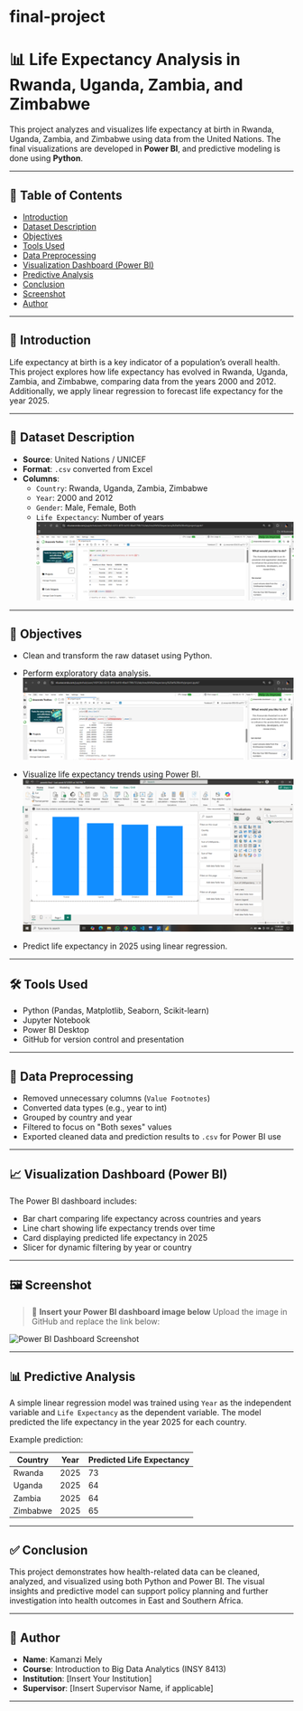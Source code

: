 # final-project

# 📊 Life Expectancy Analysis in Rwanda, Uganda, Zambia, and Zimbabwe

This project analyzes and visualizes life expectancy at birth in Rwanda, Uganda, Zambia, and Zimbabwe using data from the United Nations. The final visualizations are developed in **Power BI**,
and predictive modeling is done using **Python**.

---

## 📌 Table of Contents

- [Introduction](#introduction)
- [Dataset Description](#dataset-description)
- [Objectives](#objectives)
- [Tools Used](#tools-used)
- [Data Preprocessing](#data-preprocessing)
- [Visualization Dashboard (Power BI)](#visualization-dashboard-power-bi)
- [Predictive Analysis](#predictive-analysis)
- [Conclusion](#conclusion)
- [Screenshot](#screenshot)
- [Author](#author)

---

## 📖 Introduction

Life expectancy at birth is a key indicator of a population’s overall health. This project explores how life expectancy has evolved in Rwanda, Uganda, Zambia, and Zimbabwe, comparing data from the
years 2000 and 2012. Additionally, we apply linear regression to forecast life expectancy for the year 2025.

---

## 📂 Dataset Description

- **Source**: United Nations / UNICEF
- **Format**: `.csv` converted from Excel
- **Columns**:
  - `Country`: Rwanda, Uganda, Zambia, Zimbabwe
  - `Year`: 2000 and 2012
  - `Gender`: Male, Female, Both
  - `Life Expectancy`: Number of years
  ![image alt](https://github.com/Melissa-10-10/final-project/blob/cb61b8d3cfbde122274572d72f3ed4ac6216beea/extract.PNG)
   

---

## 🎯 Objectives

- Clean and transform the raw dataset using Python.
- Perform exploratory data analysis.
   ![image alt](https://github.com/Melissa-10-10/final-project/blob/fc6b2023891a6d9f6fd06463bf19101da54d0932/describe.PNG)


-   Visualize life expectancy trends using Power BI.
  ![image alt](https://github.com/Melissa-10-10/final-project/blob/ff2bb13b600246b96dd949e10c550f48c42790ad/Screenshot%20(192).png)

- Predict life expectancy in 2025 using linear regression.


---

## 🛠️ Tools Used

- Python (Pandas, Matplotlib, Seaborn, Scikit-learn)
- Jupyter Notebook
- Power BI Desktop
- GitHub for version control and presentation

---

## 🧹 Data Preprocessing

- Removed unnecessary columns (`Value Footnotes`)
- Converted data types (e.g., year to int)
- Grouped by country and year
- Filtered to focus on "Both sexes" values
- Exported cleaned data and prediction results to `.csv` for Power BI use

---

## 📈 Visualization Dashboard (Power BI)

The Power BI dashboard includes:
- Bar chart comparing life expectancy across countries and years
- Line chart showing life expectancy trends over time
- Card displaying predicted life expectancy in 2025
- Slicer for dynamic filtering by year or country

---

## 🖼️ Screenshot

> 🔽 **Insert your Power BI dashboard image below**
> Upload the image in GitHub and replace the link below:

![Power BI Dashboard Screenshot](https://github.com/yourusername/yourrepo/blob/main/dashboard.png)

---

## 📊 Predictive Analysis

A simple linear regression model was trained using `Year` as the independent variable and `Life Expectancy` as the dependent variable. The model predicted the life expectancy in the year 2025 for each country.

Example prediction:

| Country  | Year | Predicted Life Expectancy |
|----------|------|----------------------------|
| Rwanda   | 2025 | 73                         |
| Uganda   | 2025 | 64                         |
| Zambia   | 2025 | 64                         |
| Zimbabwe | 2025 | 65                         |

---

## ✅ Conclusion

This project demonstrates how health-related data can be cleaned, analyzed, and visualized using both Python and Power BI. The visual insights and predictive model can support policy planning and further investigation into health outcomes in East and Southern Africa.

---

## 👤 Author

- **Name**: Kamanzi Mely
- **Course**: Introduction to Big Data Analytics (INSY 8413)
- **Institution**: [Insert Your Institution]
- **Supervisor**: [Insert Supervisor Name, if applicable]

---

